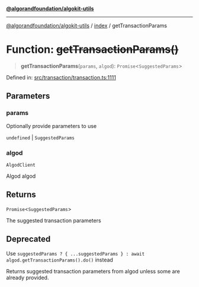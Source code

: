 [**@algorandfoundation/algokit-utils**](../../README.md)

***

[@algorandfoundation/algokit-utils](../../README.md) / [index](../README.md) / getTransactionParams

# Function: ~~getTransactionParams()~~

> **getTransactionParams**(`params`, `algod`): `Promise`\<`SuggestedParams`\>

Defined in: [src/transaction/transaction.ts:1111](https://github.com/algorandfoundation/algokit-utils-ts/blob/main/src/transaction/transaction.ts#L1111)

## Parameters

### params

Optionally provide parameters to use

`undefined` | `SuggestedParams`

### algod

`AlgodClient`

Algod algod

## Returns

`Promise`\<`SuggestedParams`\>

The suggested transaction parameters

## Deprecated

Use `suggestedParams ? { ...suggestedParams } : await algod.getTransactionParams().do()` instead

Returns suggested transaction parameters from algod unless some are already provided.
